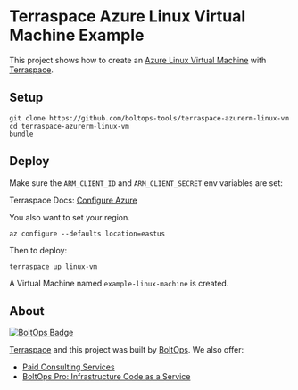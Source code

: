 # Terraspace Azure Linux Virtual Machine Example

This project shows how to create an [Azure Linux Virtual Machine](https://www.terraform.io/docs/providers/azurerm/r/linux_virtual_machine.html) with [Terraspace](https://terraspace.cloud/).

## Setup

    git clone https://github.com/boltops-tools/terraspace-azurerm-linux-vm
    cd terraspace-azurerm-linux-vm
    bundle

## Deploy

Make sure the `ARM_CLIENT_ID` and `ARM_CLIENT_SECRET` env variables are set:

Terraspace Docs: [Configure Azure](https://terraspace.cloud/docs/learn/azure/configure/)

You also want to set your region.

    az configure --defaults location=eastus

Then to deploy:

    terraspace up linux-vm

A Virtual Machine named `example-linux-machine` is created.

## About

[![BoltOps Badge](https://img.boltops.com/boltops/badges/boltops-badge.png)](https://www.boltops.com)

[Terraspace](https://terraspace.cloud/) and this project was built by [BoltOps](https://www.boltops.com). We also offer:

* [Paid Consulting Services](https://www.boltops.com/consulting)
* [BoltOps Pro: Infrastructure Code as a Service](https://www.boltops.com/pro)
